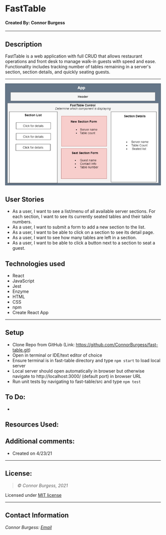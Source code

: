 # FastTable
#### Created By: Connor Burgess 
* * *

## Description  
FastTable is a web application with full CRUD that allows restaurant operations and front desk to manage walk-in guests with speed and ease. Functionality includes tracking number of tables remaining in a server's section, section details, and quickly seating guests.
* * *
<img src="./src/img/components.jpg" alt="component diagram">

## User Stories
* As a user, I want to see a list/menu of all available server sections. For each section, I want to see its currently seated tables and their table numbers.
* As a user, I want to submit a form to add a new section to the list.
* As a user, I want to be able to click on a section to see its detail page.
* As a user, I want to see how many tables are left in a section.
* As a user, I want to be able to click a button next to a section to seat a guest.

## Technologies used
* React
* JavaScript
* Jest
* Enzyme
* HTML
* CSS
* npm
* Create React App

* * *
## Setup
* Clone Repo from GitHub (Link: https://github.com/ConnorBurgess/fast-table.git)
* Open in terminal or IDE/text editor of choice
* Ensure terminal is in fast-table directory and type `npm start` to load local server
* Local server should open automatically in browser but otherwise navigate to http://localhost:3000/ (default port) in browser URL
* Run unit tests by navigating to fast-table/src and type `npm test`


## To Do:
* 
## Resources Used:


## Additional comments:
* Created on 4/23/21  
* * *

## License:
> *&copy; Connor Burgess, 2021*

Licensed under [MIT license](https://mit-license.org/)

* * *

## Contact Information
_Connor Burgess: [Email](connorburgesscodes@gmail.com)_